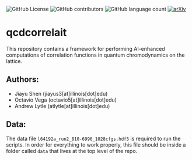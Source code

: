 ![GitHub License](https://img.shields.io/github/license/ovega14/qcdcorrelait) ![GitHub contributors](https://img.shields.io/github/contributors-anon/ovega14/qcdcorrelait) ![GitHub language count](https://img.shields.io/github/languages/count/ovega14/qcdcorrelait) [![arXiv](https://img.shields.io/badge/arXiv-<INDEX>-<COLOR>.svg)](https://arxiv.org/abs/<2412.21147>)


# qcdcorrelait
This repository contains a framework for performing AI-enhanced computations of correlation functions in quantum chromodynamics on the lattice.

## Authors:
- Jiayu Shen (jiayus3[at]illinois[dot]edu)
- Octavio Vega (octavio5[at]illinois[dot]edu)
- Andrew Lytle (atlytle[at]illinois[dot]edu)

## Data:
The data file `l64192a_run2_810-6996_1028cfgs.hdf5` is required to run the scripts. In order for everything to work properly, this file should be inside a folder called `data` that lives at the top level of the repo.
